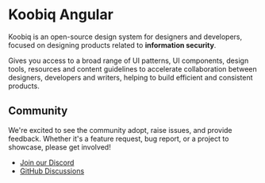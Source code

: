 # Koobiq Angular

Koobiq is an open-source design system for designers and developers, focused on designing products related to **information security**.

Gives you access to a broad range of UI patterns, UI components, design tools,
resources and content guidelines to accelerate collaboration between designers, developers and writers,
helping to build efficient and consistent products.

## Community

We're excited to see the community adopt, raise issues, and provide feedback.
Whether it's a feature request, bug report, or a project to showcase, please get involved!


- [Join our Discord](https://discord.gg/6ESnDuzW)
- [GitHub Discussions](https://github.com/koobiq/angular-components/discussions)
